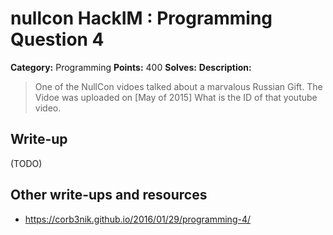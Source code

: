 # nullcon HackIM : Programming Question 4

**Category:** Programming
**Points:** 400
**Solves:** 
**Description:**

> One of the NullCon vidoes talked about a marvalous Russian Gift. The Vidoe was uploaded on [May of 2015] What is the ID of that youtube video.


## Write-up

(TODO)

## Other write-ups and resources

* <https://corb3nik.github.io/2016/01/29/programming-4/>
